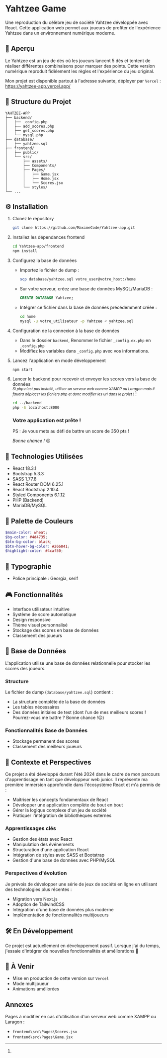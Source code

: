 # Yahtzee Game

Une reproduction du célèbre jeu de société Yahtzee développée avec React. Cette application web permet aux joueurs de profiter de l'expérience Yahtzee dans un environnement numérique moderne.

## 🎲 Aperçu

Le Yahtzee est un jeu de dés où les joueurs lancent 5 dés et tentent de réaliser différentes combinaisons pour marquer des points. Cette version numérique reproduit fidèlement les règles et l'expérience du jeu original.  

Mon projet est disponible partout à l'adresse suivante, déployer par `Vercel` : https://yahtzee-app.vercel.app/

## 📁 Structure du Projet

```
YAHTZEE-APP
├── backend/
│   ├── _config.php
│   ├── add_scores.php
│   ├── get_scores.php
│   └── mysql.php
├── database/
│   ├── yahtzee.sql
├── frontend/
│   ├── public/
│   └── src/
│       ├── assets/
│       ├── Components/
│       ├── Pages/
│       │   ├── Game.jsx
│       │   ├── Home.jsx
│       │   └── Scores.jsx
│       └── styles/
└── ...
```

## ⚙️ Installation

1. Clonez le repository

    ```bash
    git clone https://github.com/MaximeCode/Yahtzee-app.git
    ```

2. Installez les dépendances frontend

    ```bash
    cd Yahtzee-app/frontend
    npm install
    ```

3. Configurez la base de données

    - Importez le fichier de dump :
      ```bash
      scp database/yahtzee.sql votre_user@votre_host:/home
      ```

    - Sur votre serveur, créez une base de données MySQL/MariaDB :
      ```sql
      CREATE DATABASE Yahtzee;
      ```
      
    - Intégrer ce fichier dans la base de données précédemment créée :
      ```bash
      cd home
      mysql -u votre_utilisateur -p Yahtzee < yahtzee.sql
      ```

5. Configuration de la connexion à la base de données

    - Dans le dossier `backend`, Renommer le fichier `_config.ex.php` en `_config.php`
    - Modifiez les variables dans `_config.php` avec vos informations.

6. Lancez l'application en mode développement

    ```bash
    npm start
    ```

7. Lancer le backend pour recevoir et envoyer les scores vers la base de données  
<sub>*Si php n'est pas installé, utiliser un serveur web comme XAMPP ou Laragon mais il faudra déplacer les fichiers php et donc modifier les url dans le projet !* [^1]</sub>

    ```bash
    cd ../backend
    php -S localhost:8000
    ```

   ### Votre application est prête !
   PS : Je vous mets au défi de battre un score de 350 pts !

   *Bonne chance !* 😉

## 🚀 Technologies Utilisées

- React 18.3.1
- Bootstrap 5.3.3
- SASS 1.77.8
- React Router DOM 6.25.1
- React Bootstrap 2.10.4
- Styled Components 6.1.12
- PHP (Backend)
- MariaDB/MySQL

## 🎨 Palette de Couleurs

```scss
$main-color: wheat;
$bg-color: #4d4735;
$btn-bg-color: black;
$btn-hover-bg-color: #266041;
$highlight-color: #4caf50;
```

## 📜 Typographie

- Police principale : Georgia, serif

## 🎮 Fonctionnalités

- Interface utilisateur intuitive
- Système de score automatique
- Design responsive
- Thème visuel personnalisé
- Stockage des scores en base de données
- Classement des joueurs

## 💾 Base de Données

L'application utilise une base de données relationnelle pour stocker les scores des joueurs.

### Structure

Le fichier de dump (`database/yahtzee.sql`) contient :

- La structure complète de la base de données
- Les tables nécessaires
- Des données initiales de test (dont l'un de mes meilleurs scores ! Pourrez-vous me battre ? Bonne chance !😉)

### Fonctionnalités Base de Données

- Stockage permanent des scores
- Classement des meilleurs joueurs

## 📝 Contexte et Perspectives

Ce projet a été développé durant l'été 2024 dans le cadre de mon parcours d'apprentissage en tant que développeur web junior. Il représente ma première immersion approfondie dans l'écosystème React et m'a permis de :

- Maîtriser les concepts fondamentaux de React
- Développer une application complète de bout en bout
- Gérer la logique complexe d'un jeu de société
- Pratiquer l'intégration de bibliothèques externes

### Apprentissages clés

- Gestion des états avec React
- Manipulation des événements
- Structuration d'une application React
- Intégration de styles avec SASS et Bootstrap
- Gestion d'une base de données avec PHP/MySQL

### Perspectives d'évolution

Je prévois de développer une série de jeux de société en ligne en utilisant des technologies plus récentes :

- Migration vers Next.js
- Adoption de TailwindCSS
- Intégration d'une base de données plus moderne
- Implémentation de fonctionnalités multijoueurs

## 🛠️ En Développement

Ce projet est actuellement en développement passif. Lorsque j'ai du temps, j'essaie d'intégrer de nouvelles fonctionnalités et améliorations 🔧

## 🎯 À Venir

- Mise en production de cette version sur `Vercel`
- Mode multijoueur
- Animations améliorées


## Annexes

[^1]: 
Pages à modifier en cas d'utilisation d'un serveur web comme XAMPP ou Laragon :
- `frontend\src\Pages\Scores.jsx`
- `frontend\src\Pages\Game.jsx`
